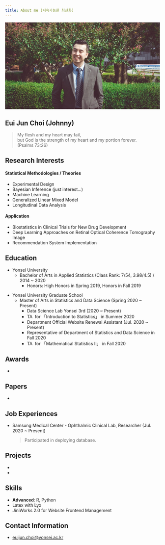 ```yaml
---
title: About me (지속가능한 최신화)
---
```



![image3](/assets/img/sample/avatar.jpg)

## **Eui Jun Choi (Johnny)**

> My flesh and my heart may fail,  
> but God is the strength of my heart and my portion forever.   
> (Psalms 73:26)

## **Research Interests**

#### **Statistical Methodologies / Theories**

+ Experimental Design
+ Bayesian Inference (just interest...)
+ Machine Learning
+ Generalized Linear Mixed Model
+ Longitudinal Data Analysis

#### **Application**

+ Biostatistics in Clinical Trials for New Drug Development
+ Deep Learning Approaches on Retinal Optical Coherence Tomography Image
+ Recommendation System Implementation

## **Education**

+ Yonsei University
  + Bachelor of Arts in Applied Statistics (Class Rank: 7/54, 3.98/4.5) / 2014 ~ 2020
    - Honors: High Honors in Spring 2019, Honors in Fall 2019
  
  

- Yonsei University Graduate School
  - Master of Arts in Statistics and Data Science (Spring 2020 ~ Present)
    - Data Science Lab Yonsei 3rd (2020 ~ Present)  
    - TA &nbsp;for 「Introduction to Statistics」 in Summer 2020
    - Department Official Website Renewal Assistant (Jul. 2020 ~ Present)
    - Representative of Department of Statistics and Data Science in Fall 2020
    - TA &nbsp;for 「Mathematical Statistics II」 in Fall 2020

## **Awards**

+ 

## **Papers**

+ 

## **Job Experiences**

+ Samsung Medical Center - Ophthalmic Clinical Lab, Researcher (Jul. 2020 ~ Present)

  >  Participated in deploying database.

## **Projects**

+ 
+ 

## **Skills**

+ **Advanced**: R, Python
+ Latex with Lyx
+ JiniWorks 2.0 for Website Frontend Management

## **Contact Information**

+ euijun.choi@yonsei.ac.kr
